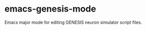 emacs-genesis-mode
==================

Emacs major mode for editing GENESIS neuron simulator script files.

